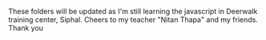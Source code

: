 These folders will be updated as I'm still learning the javascript in Deerwalk training center, Siphal.
Cheers to my teacher "Nitan Thapa" and my friends. Thank you
